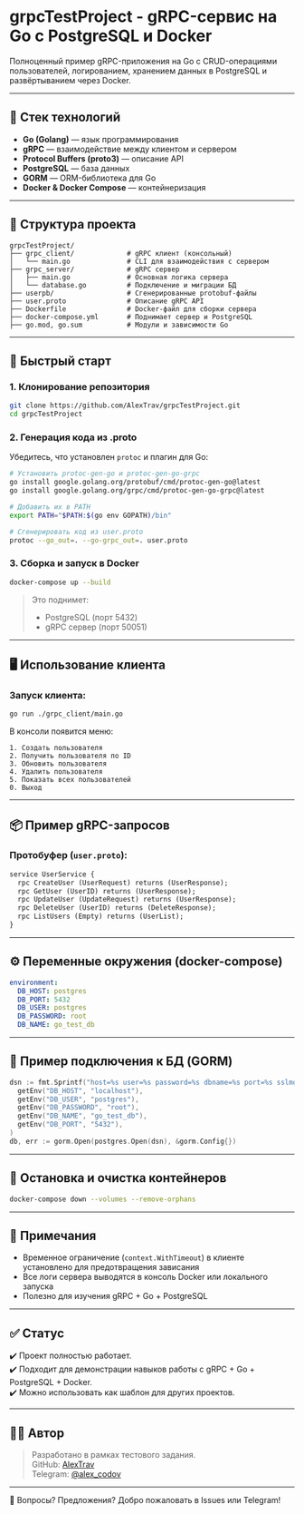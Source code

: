 # grpcTestProject - gRPC-сервис на Go с PostgreSQL и Docker

Полноценный пример gRPC-приложения на Go с CRUD-операциями пользователей, логированием, хранением данных в PostgreSQL и развёртыванием через Docker.

---

## 🔧 Стек технологий

- **Go (Golang)** — язык программирования
- **gRPC** — взаимодействие между клиентом и сервером
- **Protocol Buffers (proto3)** — описание API
- **PostgreSQL** — база данных
- **GORM** — ORM-библиотека для Go
- **Docker & Docker Compose** — контейнеризация

---

## 📂 Структура проекта

```
grpcTestProject/
├── grpc_client/             # gRPC клиент (консольный)
│   └── main.go              # CLI для взаимодействия с сервером
├── grpc_server/             # gRPC сервер
│   ├── main.go              # Основная логика сервера
│   └── database.go          # Подключение и миграции БД
├── userpb/                  # Сгенерированные protobuf-файлы
├── user.proto               # Описание gRPC API
├── Dockerfile               # Docker-файл для сборки сервера
├── docker-compose.yml       # Поднимает сервер и PostgreSQL
├── go.mod, go.sum           # Модули и зависимости Go
```

---

## 🚀 Быстрый старт

### 1. Клонирование репозитория
```bash
git clone https://github.com/AlexTrav/grpcTestProject.git
cd grpcTestProject
```

### 2. Генерация кода из .proto

Убедитесь, что установлен `protoc` и плагин для Go:

```bash
# Установить protoc-gen-go и protoc-gen-go-grpc
go install google.golang.org/protobuf/cmd/protoc-gen-go@latest
go install google.golang.org/grpc/cmd/protoc-gen-go-grpc@latest

# Добавить их в PATH
export PATH="$PATH:$(go env GOPATH)/bin"

# Сгенерировать код из user.proto
protoc --go_out=. --go-grpc_out=. user.proto
```

### 3. Сборка и запуск в Docker
```bash
docker-compose up --build
```

> Это поднимет:
> - PostgreSQL (порт 5432)
> - gRPC сервер (порт 50051)

---

## 🖥️ Использование клиента

### Запуск клиента:
```bash
go run ./grpc_client/main.go
```

В консоли появится меню:
```
1. Создать пользователя
2. Получить пользователя по ID
3. Обновить пользователя
4. Удалить пользователя
5. Показать всех пользователей
0. Выход
```

---

## 📦 Пример gRPC-запросов

### Протобуфер (`user.proto`):
```proto
service UserService {
  rpc CreateUser (UserRequest) returns (UserResponse);
  rpc GetUser (UserID) returns (UserResponse);
  rpc UpdateUser (UpdateRequest) returns (UserResponse);
  rpc DeleteUser (UserID) returns (DeleteResponse);
  rpc ListUsers (Empty) returns (UserList);
}
```

---

## ⚙️ Переменные окружения (docker-compose)

```yaml
environment:
  DB_HOST: postgres
  DB_PORT: 5432
  DB_USER: postgres
  DB_PASSWORD: root
  DB_NAME: go_test_db
```

---

## 🧪 Пример подключения к БД (GORM)
```go
dsn := fmt.Sprintf("host=%s user=%s password=%s dbname=%s port=%s sslmode=disable",
  getEnv("DB_HOST", "localhost"),
  getEnv("DB_USER", "postgres"),
  getEnv("DB_PASSWORD", "root"),
  getEnv("DB_NAME", "go_test_db"),
  getEnv("DB_PORT", "5432"),
)
db, err := gorm.Open(postgres.Open(dsn), &gorm.Config{})
```

---

## 🧹 Остановка и очистка контейнеров
```bash
docker-compose down --volumes --remove-orphans
```

---

## 📌 Примечания

- Временное ограничение (`context.WithTimeout`) в клиенте установлено для предотвращения зависания
- Все логи сервера выводятся в консоль Docker или локального запуска
- Полезно для изучения gRPC + Go + PostgreSQL

---

## ✅ Статус

✔️ Проект полностью работает.  
✔️ Подходит для демонстрации навыков работы с gRPC + Go + PostgreSQL + Docker.  
✔️ Можно использовать как шаблон для других проектов.

---

## 👨‍💻 Автор

> Разработано в рамках тестового задания.  
> GitHub: [AlexTrav](https://github.com/AlexTrav)  
> Telegram: [@alex_codov](https://t.me/alex_codov)

---

💬 Вопросы? Предложения? Добро пожаловать в Issues или Telegram!
